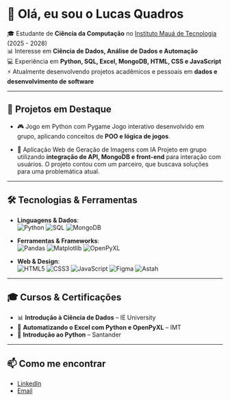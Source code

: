 # 👋 Olá, eu sou o Lucas Quadros

🎓 Estudante de **Ciência da Computação** no [Instituto Mauá de Tecnologia](https://maua.br) (2025 - 2028)  
📊 Interesse em **Ciência de Dados, Análise de Dados e Automação**  
💻 Experiência em **Python, SQL, Excel, MongoDB, HTML, CSS e JavaScript**  
⚡ Atualmente desenvolvendo projetos acadêmicos e pessoais em **dados e desenvolvimento de software**  

---

## 🚀 Projetos em Destaque

- 🎮 Jogo em Python com Pygame 
  Jogo interativo desenvolvido em grupo, aplicando conceitos de **POO e lógica de jogos**.  

- 🤖 Aplicação Web de Geração de Imagens com IA
  Projeto em grupo utilizando **integração de API, MongoDB e front-end** para interação com usuários.
  O projeto contou com um parceiro, que buscava soluções para uma problemática atual.   

---

## 🛠️ Tecnologias & Ferramentas

<div align="left">
  
- **Linguagens & Dados**:  
  ![Python](https://img.shields.io/badge/Python-3776AB?style=for-the-badge&logo=python&logoColor=white) 
  ![SQL](https://img.shields.io/badge/SQL-025E8C?style=for-the-badge&logo=database&logoColor=white) 
  ![MongoDB](https://img.shields.io/badge/MongoDB-4EA94B?style=for-the-badge&logo=mongodb&logoColor=white)  

- **Ferramentas & Frameworks**:  
  ![Pandas](https://img.shields.io/badge/Pandas-150458?style=for-the-badge&logo=pandas&logoColor=white)
  ![Matplotlib](https://img.shields.io/badge/Matplotlib-006600?style=for-the-badge&logo=matplotlib&logoColor=white)
  ![OpenPyXL](https://img.shields.io/badge/OpenPyXL-FFD43B?style=for-the-badge&logo=python&logoColor=black)  

- **Web & Design**:  
  ![HTML5](https://img.shields.io/badge/HTML5-E34F26?style=for-the-badge&logo=html5&logoColor=white) 
  ![CSS3](https://img.shields.io/badge/CSS-1572B6?style=for-the-badge&logo=css3&logoColor=white) 
  ![JavaScript](https://img.shields.io/badge/JavaScript-F7DF1E?style=for-the-badge&logo=javascript&logoColor=black) 
  ![Figma](https://img.shields.io/badge/Figma-F24E1E?style=for-the-badge&logo=figma&logoColor=white)
  ![Astah](https://img.shields.io/badge/Astah-4B275F?style=for-the-badge&logoColor=white)

</div>

---

## 🎓 Cursos & Certificações

- 📊 **Introdução à Ciência de Dados** – IE University  
- 📑 **Automatizando o Excel com Python e OpenPyXL** – IMT  
- 🐍 **Introdução ao Python** – Santander  

---

## 📫 Como me encontrar
- [LinkedIn](https://www.linkedin.com/in/lucas-qdd/)  
- [Email](mailto:lucasquadrosdd@gmail.com)  
